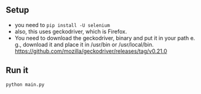 ## Setup 

- you need to `pip install -U selenium`
- also, this uses geckodriver, which is Firefox. 
- You need to download the geckodriver, binary and put it in your path e. g., 
download it and place it in /usr/bin or /usr/local/bin. https://github.com/mozilla/geckodriver/releases/tag/v0.21.0

## Run it

`python main.py`


